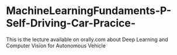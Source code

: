 # MachineLearningFundaments-P-Self-Driving-Car-Pracice-
This is the lecture available on orally.com about Deep Learning and Computer Vision for Autonomous Vehicle
